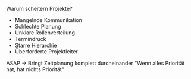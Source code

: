 Warum scheitern Projekte?
- Mangelnde Kommunikation
- Schlechte Planung
- Unklare Rollenverteilung
- Termindruck
- Starre Hierarchie
- Überforderte Projektleiter

ASAP -> Bringt Zeitplanung komplett durcheinander
"Wenn alles Priorität hat, hat nichts Priorität"

